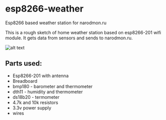 # esp8266-weather
Esp8266 based weather station for narodmon.ru

This is a rough sketch of home weather station based on esp8266-201 wifi module. It gets data from sensors and sends to narodmon.ru.

![alt text](https://github.com/klavatron/esp8266-weather/blob/master/weather-st.png)
  
## Parts used:

- Esp8266-201 with antenna
- Breadboard
- bmp180 - barometer and thermometer
- dth11 - humidity and thermometer
- ds18b20 - termometer
- 4.7k and 10k resistors
- 3.3v power supply
- wires
